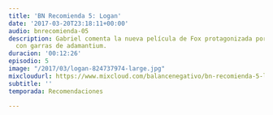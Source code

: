 ```yaml
---
title: 'BN Recomienda 5: Logan'
date: '2017-03-20T23:18:11+00:00'
audio: bnrecomienda-05
description: Gabriel comenta la nueva película de Fox protagonizada por el mutante
  con garras de adamantium.
duracion: '00:12:26'
episodio: 5
image: "/2017/03/logan-824737974-large.jpg"
mixcloudurl: https://www.mixcloud.com/balancenegativo/bn-recomienda-5-logan/
subtitle: ''
temporada: Recomendaciones

---
```

